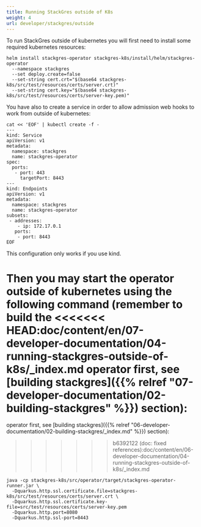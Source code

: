 ```yaml
---
title: Running StackGres outside of K8s
weight: 4
url: developer/stackgres/outside
---
```


To run StackGres outside of kubernetes you will first need to install some required kubernetes resources:

```
helm install stackgres-operator stackgres-k8s/install/helm/stackgres-operator
  --namespace stackgres
  --set deploy.create=false
  --set-string cert.crt="$(base64 stackgres-k8s/src/test/resources/certs/server.crt)"
  --set-string cert.key="$(base64 stackgres-k8s/src/test/resources/certs/server-key.pem)"
```

You have also to create a service in order to allow admission web hooks to work from outside of kubernetes:

```
cat << 'EOF' | kubectl create -f -
---
kind: Service
apiVersion: v1
metadata:
  namespace: stackgres
  name: stackgres-operator
spec:
  ports:
   - port: 443
     targetPort: 8443
---
kind: Endpoints
apiVersion: v1
metadata:
  namespace: stackgres
  name: stackgres-operator
subsets:
 - addresses:
    - ip: 172.17.0.1
   ports:
    - port: 8443
EOF
```

This configuration only works if you use kind.

Then you may start the operator outside of kubernetes using the following command (remember to build the
<<<<<<< HEAD:doc/content/en/07-developer-documentation/04-running-stackgres-outside-of-k8s/_index.md
 operator first, see [building stackgres]({{% relref "07-developer-documentation/02-building-stackgres" %}}) section):
=======
 operator first, see [building stackgres]({{% relref "06-developer-documentation/02-building-stackgres/_index.md" %}}) section):
>>>>>>> b6392122 (doc: fixed references):doc/content/en/06-developer-documentation/04-running-stackgres-outside-of-k8s/_index.md

```
java -cp stackgres-k8s/src/operator/target/stackgres-operator-runner.jar \
  -Dquarkus.http.ssl.certificate.file=stackgres-k8s/src/test/resources/certs/server.crt \
  -Dquarkus.http.ssl.certificate.key-file=src/test/resources/certs/server-key.pem
  -Dquarkus.http.port=8080
  -Dquarkus.http.ssl-port=8443
```